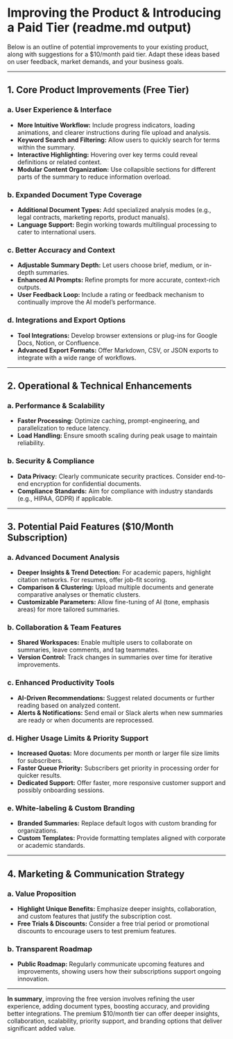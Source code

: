 # Improving the Product & Introducing a Paid Tier (readme.md output)

Below is an outline of potential improvements to your existing product, along with suggestions for a $10/month paid tier. Adapt these ideas based on user feedback, market demands, and your business goals.

---

## 1. Core Product Improvements (Free Tier)

### a. User Experience & Interface
- **More Intuitive Workflow:** Include progress indicators, loading animations, and clearer instructions during file upload and analysis.
- **Keyword Search and Filtering:** Allow users to quickly search for terms within the summary.
- **Interactive Highlighting:** Hovering over key terms could reveal definitions or related context.
- **Modular Content Organization:** Use collapsible sections for different parts of the summary to reduce information overload.

### b. Expanded Document Type Coverage
- **Additional Document Types:** Add specialized analysis modes (e.g., legal contracts, marketing reports, product manuals).
- **Language Support:** Begin working towards multilingual processing to cater to international users.

### c. Better Accuracy and Context
- **Adjustable Summary Depth:** Let users choose brief, medium, or in-depth summaries.
- **Enhanced AI Prompts:** Refine prompts for more accurate, context-rich outputs.
- **User Feedback Loop:** Include a rating or feedback mechanism to continually improve the AI model’s performance.

### d. Integrations and Export Options
- **Tool Integrations:** Develop browser extensions or plug-ins for Google Docs, Notion, or Confluence.
- **Advanced Export Formats:** Offer Markdown, CSV, or JSON exports to integrate with a wide range of workflows.

---

## 2. Operational & Technical Enhancements

### a. Performance & Scalability
- **Faster Processing:** Optimize caching, prompt-engineering, and parallelization to reduce latency.
- **Load Handling:** Ensure smooth scaling during peak usage to maintain reliability.

### b. Security & Compliance
- **Data Privacy:** Clearly communicate security practices. Consider end-to-end encryption for confidential documents.
- **Compliance Standards:** Aim for compliance with industry standards (e.g., HIPAA, GDPR) if applicable.

---

## 3. Potential Paid Features ($10/Month Subscription)

### a. Advanced Document Analysis
- **Deeper Insights & Trend Detection:** For academic papers, highlight citation networks. For resumes, offer job-fit scoring.
- **Comparison & Clustering:** Upload multiple documents and generate comparative analyses or thematic clusters.
- **Customizable Parameters:** Allow fine-tuning of AI (tone, emphasis areas) for more tailored summaries.

### b. Collaboration & Team Features
- **Shared Workspaces:** Enable multiple users to collaborate on summaries, leave comments, and tag teammates.
- **Version Control:** Track changes in summaries over time for iterative improvements.

### c. Enhanced Productivity Tools
- **AI-Driven Recommendations:** Suggest related documents or further reading based on analyzed content.
- **Alerts & Notifications:** Send email or Slack alerts when new summaries are ready or when documents are reprocessed.

### d. Higher Usage Limits & Priority Support
- **Increased Quotas:** More documents per month or larger file size limits for subscribers.
- **Faster Queue Priority:** Subscribers get priority in processing order for quicker results.
- **Dedicated Support:** Offer faster, more responsive customer support and possibly onboarding sessions.

### e. White-labeling & Custom Branding
- **Branded Summaries:** Replace default logos with custom branding for organizations.
- **Custom Templates:** Provide formatting templates aligned with corporate or academic standards.

---

## 4. Marketing & Communication Strategy

### a. Value Proposition
- **Highlight Unique Benefits:** Emphasize deeper insights, collaboration, and custom features that justify the subscription cost.
- **Free Trials & Discounts:** Consider a free trial period or promotional discounts to encourage users to test premium features.

### b. Transparent Roadmap
- **Public Roadmap:** Regularly communicate upcoming features and improvements, showing users how their subscriptions support ongoing innovation.

---

**In summary**, improving the free version involves refining the user experience, adding document types, boosting accuracy, and providing better integrations. The premium $10/month tier can offer deeper insights, collaboration, scalability, priority support, and branding options that deliver significant added value.

